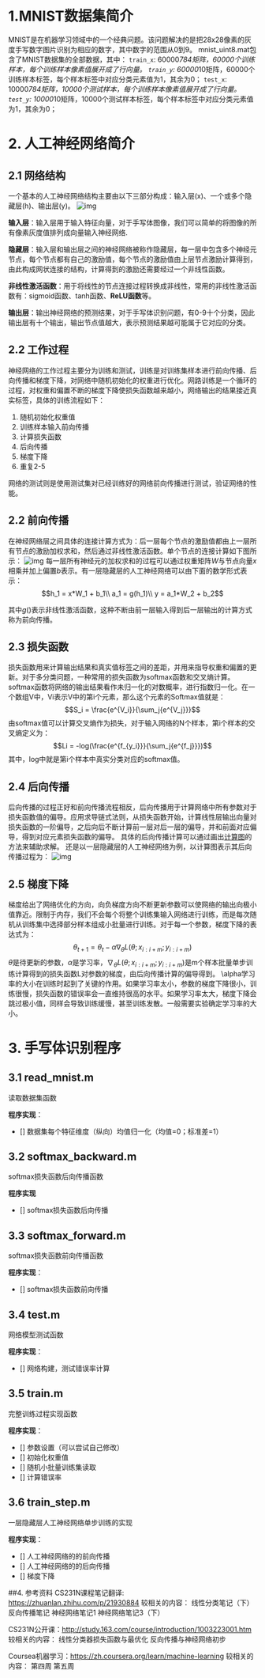 # 1.MNIST数据集简介
MNIST是在机器学习领域中的一个经典问题。该问题解决的是把28x28像素的灰度手写数字图片识别为相应的数字，其中数字的范围从0到9。
mnist_uint8.mat包含了MNIST数据集的全部数据，其中：
`train_x`: 60000*784矩阵，60000个训练样本，每个训练样本像素值展开成了行向量。
`train_y`: 60000*10矩阵，60000个训练样本标签，每个样本标签中对应分类元素值为1，其余为0；
`test_x`: 10000*784矩阵，10000个测试样本，每个训练样本像素值展开成了行向量。
`test_y`: 10000*10矩阵，10000个测试样本标签，每个样本标签中对应分类元素值为1，其余为0；

# 2. 人工神经网络简介

## 2.1 网络结构
一个基本的人工神经网络结构主要由以下三部分构成：输入层(x)、一个或多个隐藏层(h)、输出层(y)。
![img](./misc/ANN结构.png)

**输入层**：输入层用于输入特征向量，对于手写体图像，我们可以简单的将图像的所有像素灰度值排列成向量输入神经网络.

**隐藏层**：输入层和输出层之间的神经网络被称作隐藏层，每一层中包含多个神经元节点，每个节点都有自己的激励值，每个节点的激励值由上层节点激励计算得到，由此构成网状连接的结构，计算得到的激励还需要经过一个非线性函数。

**非线性激活函数**：用于将线性的节点连接过程转换成非线性，常用的非线性激活函数有：sigmoid函数、tanh函数、**ReLU函数**等。

**输出层**：输出神经网络的预测结果，对于手写体识别问题，有0-9十个分类，因此输出层有十个输出，输出节点值越大，表示预测结果越可能属于它对应的分类。

## 2.2 工作过程
神经网络的工作过程主要分为训练和测试，训练是对训练集样本进行前向传播、后向传播和梯度下降，对网络中随机初始化的权重进行优化。网路训练是一个循环的过程，对权重和偏置不断的梯度下降使损失函数越来越小，网络输出的结果接近真实标签，具体的训练流程如下：
1. 随机初始化权重值
2. 训练样本输入前向传播
3. 计算损失函数
4. 后向传播
5. 梯度下降
6. 重复2-5

网络的测试则是使用测试集对已经训练好的网络前向传播进行测试，验证网络的性能。

## 2.2 前向传播
在神经网络层之间具体的连接计算方式为：后一层每个节点的激励值都由上一层所有节点的激励加权求和，然后通过非线性激活函数。单个节点的连接计算如下图所示：
![img](./misc/神经元连接.png)
每一层所有神经元的加权求和的过程可以通过权重矩阵*W*与节点向量*x*相乘并加上偏置*b*表示。有一层隐藏层的人工神经网络可以由下面的数学形式表示：
$$h_1 = x*W_1 + b_1\\
a_1 = g(h_1)\\
y = a_1*W_2 + b_2$$

其中$g( )$表示非线性激活函数，这种不断由前一层输入得到后一层输出的计算方式称为前向传播。

## 2.3 损失函数
损失函数用来计算输出结果和真实值标签之间的差距，并用来指导权重和偏置的更新。对于多分类问题，一种常用的损失函数为softmax函数和交叉熵计算。
softmax函数将网络的输出结果看作未归一化的对数概率，进行指数归一化。在一个数组V中，Vi表示V中的第i个元素，那么这个元素的Softmax值就是：
$$S_i = \frac{e^{V_i}}{\sum_j{e^{V_j}}}$$
由softmax值可以计算交叉熵作为损失，对于输入网络的N个样本，第i个样本的交叉熵定义为：
$$Li = -log(\frac{e^{f_{y_i}}}{\sum_j{e^{f_j}}})$$
其中，log中就是第i个样本中真实分类对应的softmax值。

## 2.4 后向传播
后向传播的过程正好和前向传播流程相反，后向传播用于计算网络中所有参数对于损失函数值的偏导。应用求导链式法则，从损失函数开始，计算线性层输出向量对损失函数的一阶偏导，之后向后不断计算前一层对后一层的偏导，并和前面对应偏导，得到对应元素损失函数的偏导。
具体的后向传播计算可以通过画出[计算图](https://cloud.tencent.com/developer/article/1035448)的方法来辅助求解。
还是以一层隐藏层的人工神经网络为例，以计算图表示其后向传播过程为：
![img](./misc/计算图.png)

## 2.5 梯度下降
梯度给出了网络优化的方向，向负梯度方向不断更新参数可以使网络的输出向极小值靠近。限制于内存，我们不会每个将整个训练集输入网络进行训练，而是每次随机从训练集中选择部分样本组成小批量进行训练。对于每一个参数，梯度下降的表达式为：
$$\theta_{t+1} = \theta_t - \alpha\nabla_{\theta}L(\theta;x_{i:i+m};y_{i:i+m})$$
$\theta$是待更新的参数，$\alpha$是学习率，$\nabla_{\theta}L(\theta;x_{i:i+m};y_{i:i+m})$是m个样本批量单步训练计算得到的损失函数L对参数的梯度，由后向传播计算的偏导得到。
\alpha学习率的大小在训练时起到了关键的作用。如果学习率太小，参数的梯度下降很小，训练很慢，损失函数的错误率会一直维持很高的水平。如果学习率太大，梯度下降会跳过极小值，同样会导致训练缓慢，甚至训练发散。一般需要实验确定学习率的大小。

# 3. 手写体识别程序

## 3.1 read_mnist.m

读取数据集函数

**程序实现**：

- [] 数据集每个特征维度（纵向）均值归一化（均值=0；标准差=1）

## 3.2 softmax_backward.m

softmax损失函数后向传播函数

**程序实现**

- [] softmax损失函数后向传播

## 3.3 softmax_forward.m

softmax损失函数前向传播函数

**程序实现**：

- [] softmax损失函数前向传播

## 3.4 test.m

网络模型测试函数

**程序实现**：

- [] 网络构建，测试错误率计算

## 3.5 train.m

完整训练过程实现函数

**程序实现**：

- [] 参数设置（可以尝试自己修改）
- [] 初始化权重值
- [] 随机小批量训练集读取
- [] 计算错误率

## 3.6 train_step.m

一层隐藏层人工神经网络单步训练的实现

**程序实现**：

- [] 人工神经网络的的前向传播
- [] 人工神经网络的的后向传播
- [] 梯度下降

##4. 参考资料
CS231N课程笔记翻译: https://zhuanlan.zhihu.com/p/21930884
较相关的内容：
线性分类笔记（下）
反向传播笔记
神经网络笔记1
神经网络笔记3（下）

CS231N公开课：http://study.163.com/course/introduction/1003223001.htm
较相关的内容：
线性分类器损失函数与最优化
反向传播与神经网络初步

Coursea机器学习：https://zh.coursera.org/learn/machine-learning
较相关的内容：
第四周
第五周